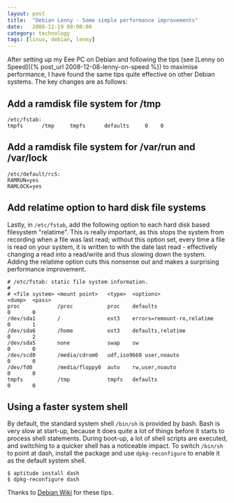 ```yaml
---
layout: post
title:  "Debian Lenny - Some simple performance improvements"
date:   2008-12-19 00:00:00
category: technology
tags: [linux, debian, lenny]
---
```


After setting up my Eee PC on Debian and following the tips (see [Lenny on Speed]({% post_url 2008-12-08-lenny-on-speed %}) to maximise performance, I have found the same tips quite effective on other Debian systems.  The key changes are as follows:

<!--more-->

## Add a ramdisk file system for /tmp

    /etc/fstab:
    tmpfs      /tmp     tmpfs      defaults     0    0

## Add a ramdisk file system for /var/run and /var/lock

    /etc/default/rcS:
    RAMRUN=yes
    RAMLOCK=yes

## Add relatime option to hard disk file systems

Lastly, in `/etc/fstab`, add the following option to each hard disk based filesystem "relatime".  This is really important, as this stops the system from recording when a file was last read; without this option set, every time a file is read on your system, it is written to with the date last read - effectively changing a read into a read/write and thus slowing down the system.  Adding the relatime option cuts this nonsense out and makes a surprising performance improvement.

    # /etc/fstab: static file system information.
    #
    # <file system> <mount point>   <type>  <options>                   <dump>  <pass>
    proc            /proc           proc    defaults                      0       0
    /dev/sda1       /               ext3    errors=remount-ro,relatime    0       1
    /dev/sda6       /home           ext3    defaults,relatime             0       2
    /dev/sda5       none            swap    sw                            0       0
    /dev/scd0       /media/cdrom0   udf,iso9660 user,noauto               0       0
    /dev/fd0        /media/floppy0  auto    rw,user,noauto                0       0
    tmpfs           /tmp            tmpfs   defaults                      0       0

## Using a faster system shell

By default, the standard system shell `/bin/sh` is provided by bash. Bash is very slow at start-up, because it does quite a lot of things before it starts to process shell statements. During boot-up, a lot of shell scripts are executed, and switching to a quicker shell has a noticeable impact. To switch `/bin/sh` to point at dash, install the package and use `dpkg-reconfigure` to enable it as the default system shell.

    $ aptitude install dash
    $ dpkg-reconfigure dash

Thanks to [Debian Wiki](http://wiki.debian.org/) for these tips.

